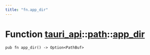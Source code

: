 ```yaml
---
title: "fn.app_dir"
---
```


# Function [tauri_api](/docs/api/rust/tauri_api/../index.html)::​[path](/docs/api/rust/tauri_api/index.html)::​[app_dir](/docs/api/rust/tauri_api/)

    pub fn app_dir() -> Option<PathBuf>
